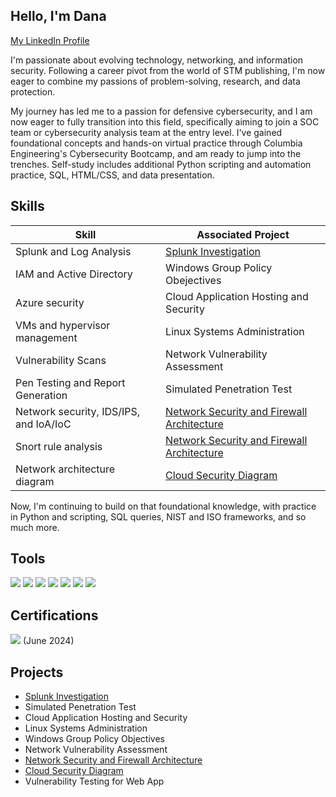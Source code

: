 ## Hello, I'm Dana

<a href="https://www.linkedin.com/in/dana-j-bigelow">My LinkedIn Profile</a>

I'm passionate about evolving technology, networking, and information security. Following a career pivot from the world of STM publishing, I'm now eager to combine my passions of problem-solving, research, and data protection. 

My journey has led me to a passion for defensive cybersecurity, and I am now eager to fully transition into this field, specifically aiming to join a SOC team or cybersecurity analysis team at the entry level. I've gained foundational concepts and hands-on virtual practice through Columbia Engineering's Cybersecurity Bootcamp, and am ready to jump into the trenches. Self-study includes additional Python scripting and automation practice, SQL, HTML/CSS, and data presentation.

## Skills

| Skill                                         | Associated Project         |
|-----------------------------------------------|----------------------------|
| Splunk and Log Analysis                       | <a href="https://github.com/dbigelow70/Splunk-Investigation/blob/main/README.md">Splunk Investigation</a>|
| IAM and Active Directory                      | Windows Group Policy Obejectives|
| Azure security                                | Cloud Application Hosting and Security              
| VMs and hypervisor management                 | Linux Systems Administration|
| Vulnerability Scans                           | Network Vulnerability Assessment|
| Pen Testing and Report Generation             | Simulated Penetration Test|
| Network security, IDS/IPS, and IoA/IoC        | <a href="https://github.com/dbigelow70/network-security-and-firewall-architecture/tree/main">Network Security and Firewall Architecture</a>|
| Snort rule analysis                           | <a href="https://github.com/dbigelow70/network-security-and-firewall-architecture/tree/main">Network Security and Firewall Architecture</a>|
| Network architecture diagram                  | <a href="https://github.com/dbigelow70/Cloud-Security-Diagram/tree/main">Cloud Security Diagram</a> |


Now, I'm continuing to build on that foundational knowledge, with practice in Python and scripting, SQL queries, NIST and ISO frameworks, and so much more.

## Tools 
<div>
<img src="https://img.shields.io/badge/-Splunk-000000?&style=for-the-badge&logo=Splunk&logoColor=white" />
<img src="https://img.shields.io/badge/-Wireshark-1679A7?&style=for-the-badge&logo=Wireshark&logoColor=white" />
  <img src="https://img.shields.io/badge/-Nessus-009CDE?&style=for-the-badge&logo=Tenable&logoColor=white" />
  <img src="https://img.shields.io/badge/-nmap-2C2C2C?&style=for-the-badge&logo=gnometerminal&logoColor=white" />
<img src="https://img.shields.io/badge/-Snort-EF2D5E?&style=for-the-badge&logo=shield&logoColor=white" />
<img src="https://img.shields.io/badge/-OWASP%20ZAP-004D80?&style=for-the-badge&logo=OWASP&logoColor=white" />
<img src="https://img.shields.io/badge/-Azure-0078D4?&style=for-the-badge&logo=Microsoft-Azure&logoColor=white" />

</div>

## Certifications
<div>
  <img src="https://img.shields.io/badge/-Security%2B-FF0000?&style=for-the-badge&logo=CompTIA&logoColor=white" />
  (June 2024) 
</div>

## Projects
- <a href="https://github.com/dbigelow70/Splunk-Investigation/blob/main/README.md">Splunk Investigation</a>
- Simulated Penetration Test
- Cloud Application Hosting and Security
- Linux Systems Administration
- Windows Group Policy Objectives
- Network Vulnerability Assessment
- <a href="https://github.com/dbigelow70/network-security-and-firewall-architecture/tree/main">Network Security and Firewall Architecture</a>
- <a href="https://github.com/dbigelow70/Cloud-Security-Diagram/tree/main">Cloud Security Diagram</a> 
- Vulnerability Testing for Web App

  
